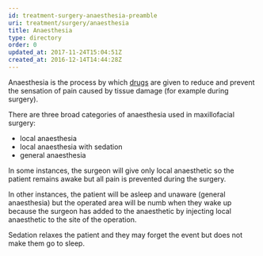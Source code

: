 ```yaml
---
id: treatment-surgery-anaesthesia-preamble
uri: treatment/surgery/anaesthesia
title: Anaesthesia
type: directory
order: 0
updated_at: 2017-11-24T15:04:51Z
created_at: 2016-12-14T14:44:28Z
---
```


<p>Anaesthesia is the process by which <a href="/treatment/other/medication/pain">drugs</a>    are given to reduce and prevent the sensation of pain caused
    by tissue damage (for example during surgery).</p>
<p>There are three broad categories of anaesthesia used in maxillofacial
    surgery:</p>
<ul>
    <li>local anaesthesia</li>
    <li>local anaesthesia with sedation</li>
    <li>general anaesthesia</li>
</ul>
<p>In some instances, the surgeon will give only local anaesthetic
    so the patient remains awake but all pain is prevented during
    the surgery.</p>
<p>In other instances, the patient will be asleep and unaware (general
    anaesthesia) but the operated area will be numb when they
    wake up because the surgeon has added to the anaesthetic
    by injecting local anaesthetic to the site of the operation.</p>
<p>Sedation relaxes the patient and they may forget the event but
    does not make them go to sleep.</p>

